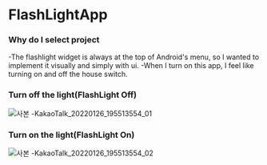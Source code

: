 # FlashLightApp

### Why do I select project
-The flashlight widget is always at the top of Android's menu, so I wanted to implement it visually and simply with ui.
-When I turn on this app, I feel like turning on and off the house switch.

### Turn off the light(FlashLight Off)
![사본 -KakaoTalk_20220126_195513554_01](https://user-images.githubusercontent.com/96816327/151153225-af3a992b-4bc9-4cc1-bb09-c216580187ef.jpg)

### Turn on the light(FlashLight On)
![사본 -KakaoTalk_20220126_195513554_02](https://user-images.githubusercontent.com/96816327/151153356-8559dc16-1f71-43e1-a5c1-22b90404b0d6.jpg)

